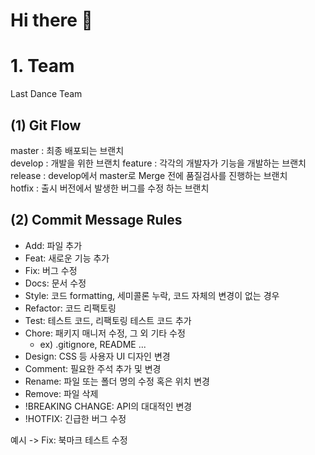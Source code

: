 # Hi there 👋

# 1. Team    
Last Dance Team 

## (1) Git Flow
master : 최종 배포되는 브랜치   
develop : 개발을 위한 브랜치
feature : 각각의 개발자가 기능을 개발하는 브랜치   
release : develop에서 master로 Merge 전에 품질검사를 진행하는 브랜치    
hotfix : 출시 버전에서 발생한 버그를 수정 하는 브랜치

## (2) Commit Message Rules
- Add: 파일 추가
- Feat: 새로운 기능 추가
- Fix: 버그 수정
- Docs: 문서 수정
- Style: 코드 formatting, 세미콜론 누락, 코드 자체의 변경이 없는 경우
- Refactor: 코드 리팩토링
- Test: 테스트 코드, 리팩토링 테스트 코드 추가
- Chore: 패키지 매니저 수정, 그 외 기타 수정 
  - ex) .gitignore, README ... 
- Design: CSS 등 사용자 UI 디자인 변경 
- Comment: 필요한 주석 추가 및 변경
- Rename: 파일 또는 폴더 명의 수정 혹은 위치 변경
- Remove: 파일 삭제
- !BREAKING CHANGE: API의 대대적인 변경
- !HOTFIX: 긴급한 버그 수정

예시 -> Fix: 북마크 테스트 수정
